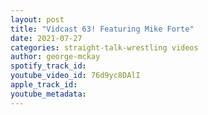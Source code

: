 ```yaml
---
layout: post
title: "Vidcast 63! Featuring Mike Forte"
date: 2021-07-27
categories: straight-talk-wrestling videos
author: george-mckay
spotify_track_id: 
youtube_video_id: 76d9yc8DAlI
apple_track_id: 
youtube_metadata: 
---
```


